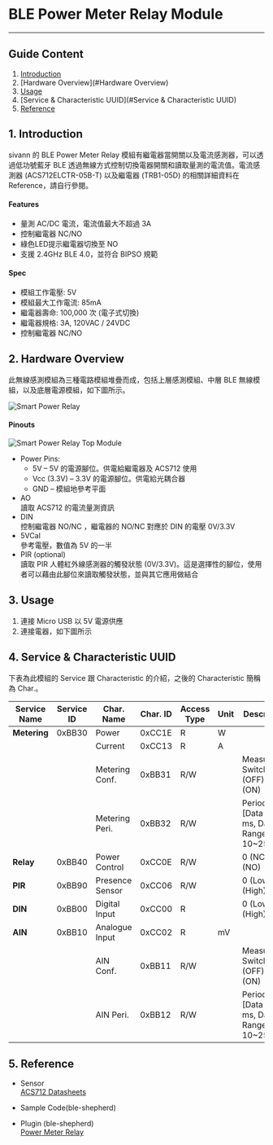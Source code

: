 # BLE Power Meter Relay Module  
---  

## Guide Content  

1. [Introduction](#Introduction)  
2. [Hardware Overview](#Hardware Overview)  
3. [Usage](#Usage)  
4. [Service & Characteristic UUID](#Service & Characteristic UUID)  
5. [Reference](#Reference)  


<a name="Introduction"></a>
## 1. Introduction  

sivann 的 BLE Power Meter Relay 模組有繼電器當開關以及電流感測器，可以透過低功號藍牙 BLE 透過無線方式控制切換電器開關和讀取量測的電流值。電流感測器 (ACS712ELCTR-05B-T) 以及繼電器 (TRB1-05D) 的相關詳細資料在 Reference，請自行參閱。  

#### Features  
 * 量測 AC/DC 電流，電流值最大不超過 3A  
 * 控制繼電器 NC/NO  
 * 綠色LED提示繼電器切換至 NO  
 * 支援 2.4GHz BLE 4.0，並符合 BIPSO 規範  

#### Spec  
 * 模組工作電壓: 5V  
 * 模組最大工作電流: 85mA  
 * 繼電器壽命: 100,000 次 (電子式切換)  
 * 繼電器規格: 3A, 120VAC / 24VDC  
 * 控制繼電器 NC/NO  


<a name="Hardware Overview"></a>
## 2. Hardware Overview  

此無線感測模組為三種電路模組堆疊而成，包括上層感測模組、中層 BLE 無線模組，以及底層電源模組，如下圖所示。  

![Smart Power Relay](http://i.imgur.com/P35N7FNl.png "Smart Power Relay")  

#### Pinouts  

![Smart Power Relay Top Module](http://i.imgur.com/GWADze7m.png "Smart Power Relay Top Module")  

* Power Pins:  
  * 5V – 5V 的電源腳位。供電給繼電器及 ACS712 使用  
  * Vcc (3.3V) – 3.3V 的電源腳位。供電給光耦合器  
  * GND – 模組地參考平面   
* AO  
  讀取 ACS712 的電流量測資訊  
* DIN  
  控制繼電器 NO/NC ，繼電器的 NO/NC 對應於 DIN 的電壓 0V/3.3V  
* 5VCal  
  參考電壓，數值為 5V 的一半  
* PIR (optional)  
  讀取 PIR 人體紅外線感測器的觸發狀態 (0V/3.3V)。這是選擇性的腳位，使用者可以藉由此腳位來讀取觸發狀態，並與其它應用做結合  


<a name="Usage"></a>
## 3. Usage  

1. 連接 Micro USB 以 5V 電源供應  
2. 連接電器，如下圖所示  


<a name="Service & Characteristic UUID"></a>
## 4. Service & Characteristic UUID  

下表為此模組的 Service 跟 Characteristic 的介紹，之後的 Characteristic 簡稱為 Char.。  

|  Service Name  |  Service ID  |  Char. Name       |  Char. ID  |  Access Type  |  Unit  |  Description                                   |  
|----------------|--------------|-------------------|------------|---------------|--------|------------------------------------------------|  
|  **Metering**  |   0xBB30     |  Power            |  0xCC1E    |  R            |  W     |                                                |  
|                |              |  Current          |  0xCC13    |  R            |  A     |                                                |  
|                |              |  Metering Conf.   |  0xBB31    |  R/W          |        |  Measurment Switch. 0 (OFF), 1 (ON)            |  
|                |              |  Metering Peri.   |  0xBB32    |  R/W          |        |  Period = [Data * 10] ms, Data Range : 10~255  |  
|  **Relay**     |   0xBB40     |  Power Control    |  0xCC0E    |  R/W          |        |  0 (NC), 1 (NO)                                |  
|  **PIR**       |   0xBB90     |  Presence Sensor  |  0xCC06    |  R/W          |        |  0 (Low), 1 (High)                             |  
|  **DIN**       |   0xBB00     |  Digital Input    |  0xCC00    |  R            |        |  0 (Low), 1 (High)                             |  
|  **AIN**       |   0xBB10     |  Analogue Input   |  0xCC02    |  R            |  mV    |                                                |  
|                |              |  AIN Conf.        |  0xBB11    |  R/W          |        |  Measurment Switch. 0 (OFF), 1 (ON)            |  
|                |              |  AIN Peri.        |  0xBB12    |  R/W          |        |  Period = [Data * 10] ms, Data Range : 10~255  |  



<a name="Reference"></a>
## 5. Reference  

* Sensor  
  [ACS712 Datasheets](http://pdf1.alldatasheet.com/datasheet-pdf/view/168326/ALLEGRO/ACS712.html "ACS712")  

* Sample Code(ble-shepherd)  

* Plugin (ble-shepherd)  
  [Power Meter Relay](https://github.com/bluetoother/bshep-plugin-sivann-relay/blob/master/index.js "Power Meter Relay")  
